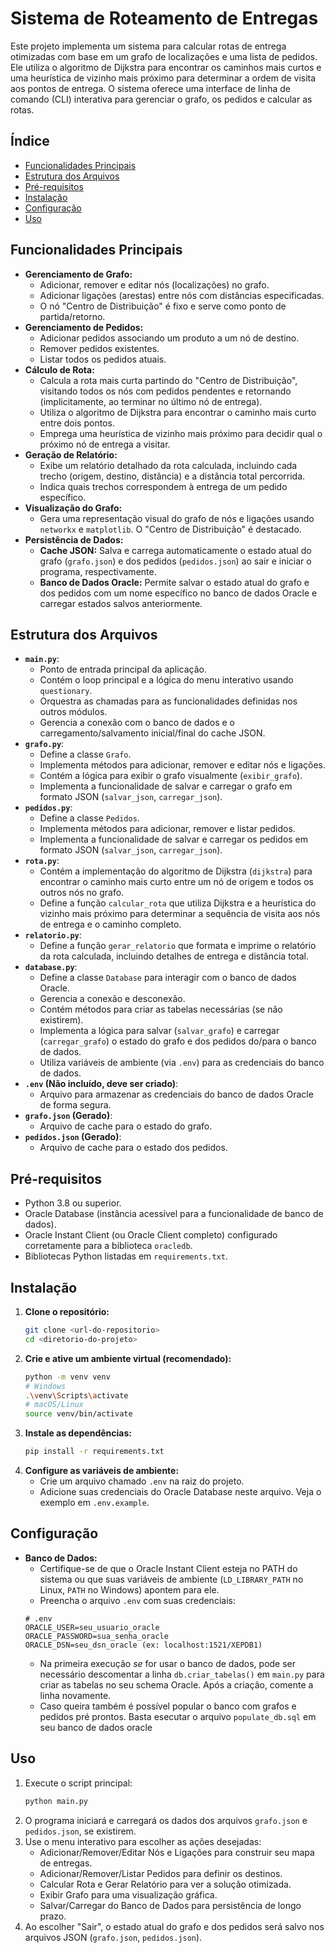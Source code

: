 # Sistema de Roteamento de Entregas

Este projeto implementa um sistema para calcular rotas de entrega otimizadas com base em um grafo de localizações e uma lista de pedidos. Ele utiliza o algoritmo de Dijkstra para encontrar os caminhos mais curtos e uma heurística de vizinho mais próximo para determinar a ordem de visita aos pontos de entrega. O sistema oferece uma interface de linha de comando (CLI) interativa para gerenciar o grafo, os pedidos e calcular as rotas.

## Índice
- [Funcionalidades Principais](#funcionalidades-principais)
- [Estrutura dos Arquivos](#estrutura-dos-arquivos)
- [Pré-requisitos](#pré-requisitos)
- [Instalação](#instalação)
- [Configuração](#configuração)
- [Uso](#uso)

## Funcionalidades Principais

*   **Gerenciamento de Grafo:**
    *   Adicionar, remover e editar nós (localizações) no grafo.
    *   Adicionar ligações (arestas) entre nós com distâncias especificadas.
    *   O nó "Centro de Distribuição" é fixo e serve como ponto de partida/retorno.
*   **Gerenciamento de Pedidos:**
    *   Adicionar pedidos associando um produto a um nó de destino.
    *   Remover pedidos existentes.
    *   Listar todos os pedidos atuais.
*   **Cálculo de Rota:**
    *   Calcula a rota mais curta partindo do "Centro de Distribuição", visitando todos os nós com pedidos pendentes e retornando (implicitamente, ao terminar no último nó de entrega).
    *   Utiliza o algoritmo de Dijkstra para encontrar o caminho mais curto entre dois pontos.
    *   Emprega uma heurística de vizinho mais próximo para decidir qual o próximo nó de entrega a visitar.
*   **Geração de Relatório:**
    *   Exibe um relatório detalhado da rota calculada, incluindo cada trecho (origem, destino, distância) e a distância total percorrida.
    *   Indica quais trechos correspondem à entrega de um pedido específico.
*   **Visualização do Grafo:**
    *   Gera uma representação visual do grafo de nós e ligações usando `networkx` e `matplotlib`. O "Centro de Distribuição" é destacado.
*   **Persistência de Dados:**
    *   **Cache JSON:** Salva e carrega automaticamente o estado atual do grafo (`grafo.json`) e dos pedidos (`pedidos.json`) ao sair e iniciar o programa, respectivamente.
    *   **Banco de Dados Oracle:** Permite salvar o estado atual do grafo e dos pedidos com um nome específico no banco de dados Oracle e carregar estados salvos anteriormente.

## Estrutura dos Arquivos

*   **`main.py`**:
    *   Ponto de entrada principal da aplicação.
    *   Contém o loop principal e a lógica do menu interativo usando `questionary`.
    *   Orquestra as chamadas para as funcionalidades definidas nos outros módulos.
    *   Gerencia a conexão com o banco de dados e o carregamento/salvamento inicial/final do cache JSON.
*   **`grafo.py`**:
    *   Define a classe `Grafo`.
    *   Implementa métodos para adicionar, remover e editar nós e ligações.
    *   Contém a lógica para exibir o grafo visualmente (`exibir_grafo`).
    *   Implementa a funcionalidade de salvar e carregar o grafo em formato JSON (`salvar_json`, `carregar_json`).
*   **`pedidos.py`**:
    *   Define a classe `Pedidos`.
    *   Implementa métodos para adicionar, remover e listar pedidos.
    *   Implementa a funcionalidade de salvar e carregar os pedidos em formato JSON (`salvar_json`, `carregar_json`).
*   **`rota.py`**:
    *   Contém a implementação do algoritmo de Dijkstra (`dijkstra`) para encontrar o caminho mais curto entre um nó de origem e todos os outros nós no grafo.
    *   Define a função `calcular_rota` que utiliza Dijkstra e a heurística do vizinho mais próximo para determinar a sequência de visita aos nós de entrega e o caminho completo.
*   **`relatorio.py`**:
    *   Define a função `gerar_relatorio` que formata e imprime o relatório da rota calculada, incluindo detalhes de entrega e distância total.
*   **`database.py`**:
    *   Define a classe `Database` para interagir com o banco de dados Oracle.
    *   Gerencia a conexão e desconexão.
    *   Contém métodos para criar as tabelas necessárias (se não existirem).
    *   Implementa a lógica para salvar (`salvar_grafo`) e carregar (`carregar_grafo`) o estado do grafo e dos pedidos do/para o banco de dados.
    *   Utiliza variáveis de ambiente (via `.env`) para as credenciais do banco de dados.
*   **`.env` (Não incluído, deve ser criado)**:
    *   Arquivo para armazenar as credenciais do banco de dados Oracle de forma segura.
*   **`grafo.json` (Gerado)**:
    *   Arquivo de cache para o estado do grafo.
*   **`pedidos.json` (Gerado)**:
    *   Arquivo de cache para o estado dos pedidos.

## Pré-requisitos

*   Python 3.8 ou superior.
*   Oracle Database (instância acessível para a funcionalidade de banco de dados).
*   Oracle Instant Client (ou Oracle Client completo) configurado corretamente para a biblioteca `oracledb`.
*   Bibliotecas Python listadas em `requirements.txt`.

## Instalação

1.  **Clone o repositório:**
    ```bash
    git clone <url-do-repositorio>
    cd <diretorio-do-projeto>
    ```
2.  **Crie e ative um ambiente virtual (recomendado):**
    ```bash
    python -m venv venv
    # Windows
    .\venv\Scripts\activate
    # macOS/Linux
    source venv/bin/activate
    ```
3.  **Instale as dependências:**
    ```bash
    pip install -r requirements.txt
    ```
4.  **Configure as variáveis de ambiente:**
    *   Crie um arquivo chamado `.env` na raiz do projeto.
    *   Adicione suas credenciais do Oracle Database neste arquivo. Veja o exemplo em `.env.example`.

## Configuração

*   **Banco de Dados:**
    *   Certifique-se de que o Oracle Instant Client esteja no PATH do sistema ou que suas variáveis de ambiente (`LD_LIBRARY_PATH` no Linux, `PATH` no Windows) apontem para ele.
    *   Preencha o arquivo `.env` com suas credenciais:
      ```dotenv
      # .env
      ORACLE_USER=seu_usuario_oracle
      ORACLE_PASSWORD=sua_senha_oracle
      ORACLE_DSN=seu_dsn_oracle (ex: localhost:1521/XEPDB1)
      ```
    *   Na primeira execução *se* for usar o banco de dados, pode ser necessário descomentar a linha `db.criar_tabelas()` em `main.py` para criar as tabelas no seu schema Oracle. Após a criação, comente a linha novamente.
    * Caso queira também é possível popular o banco com grafos e pedidos pré prontos. Basta esecutar o arquivo `populate_db.sql` em seu banco de dados oracle

## Uso

1.  Execute o script principal:
    ```bash
    python main.py
    ```
2.  O programa iniciará e carregará os dados dos arquivos `grafo.json` e `pedidos.json`, se existirem.
3.  Use o menu interativo para escolher as ações desejadas:
    *   Adicionar/Remover/Editar Nós e Ligações para construir seu mapa de entregas.
    *   Adicionar/Remover/Listar Pedidos para definir os destinos.
    *   Calcular Rota e Gerar Relatório para ver a solução otimizada.
    *   Exibir Grafo para uma visualização gráfica.
    *   Salvar/Carregar do Banco de Dados para persistência de longo prazo.
4.  Ao escolher "Sair", o estado atual do grafo e dos pedidos será salvo nos arquivos JSON (`grafo.json`, `pedidos.json`).

